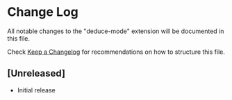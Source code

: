 # Change Log

All notable changes to the "deduce-mode" extension will be documented in this file.

Check [Keep a Changelog](http://keepachangelog.com/) for recommendations on how to structure this file.

## [Unreleased]

- Initial release